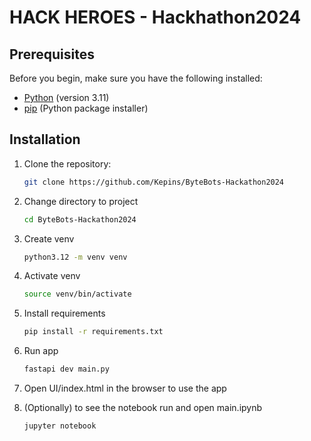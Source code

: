# HACK HEROES - Hackhathon2024

## Prerequisites

Before you begin, make sure you have the following installed:

- [Python](https://www.python.org/downloads/) (version 3.11)
- [pip](https://pip.pypa.io/en/stable/installation/) (Python package installer)

## Installation

1. Clone the repository:

    ```bash
    git clone https://github.com/Kepins/ByteBots-Hackathon2024
   
2. Change directory to project
    ```bash
    cd ByteBots-Hackathon2024

3. Create venv
    ```bash
    python3.12 -m venv venv
   
4. Activate venv
    ```bash
    source venv/bin/activate

5. Install requirements
    ```bash
    pip install -r requirements.txt

6. Run app
    ```bash
    fastapi dev main.py
   
7. Open UI/index.html in the browser to use the app 

8. (Optionally) to see the notebook run and open main.ipynb
   ```bash
   jupyter notebook